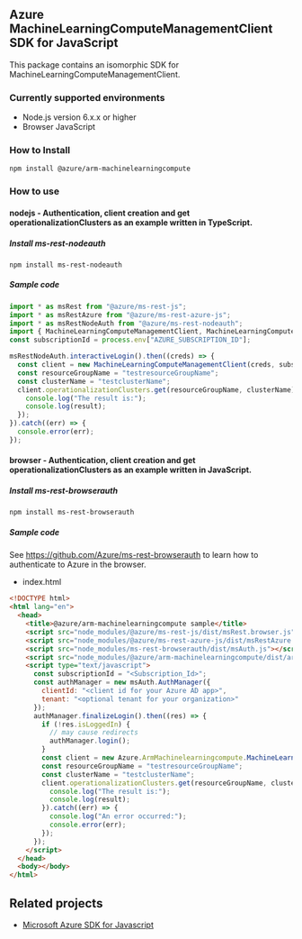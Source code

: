 ## Azure MachineLearningComputeManagementClient SDK for JavaScript

This package contains an isomorphic SDK for MachineLearningComputeManagementClient.

### Currently supported environments

- Node.js version 6.x.x or higher
- Browser JavaScript

### How to Install

```
npm install @azure/arm-machinelearningcompute
```

### How to use

#### nodejs - Authentication, client creation and get operationalizationClusters as an example written in TypeScript.

##### Install ms-rest-nodeauth

```
npm install ms-rest-nodeauth
```

##### Sample code

```ts
import * as msRest from "@azure/ms-rest-js";
import * as msRestAzure from "@azure/ms-rest-azure-js";
import * as msRestNodeAuth from "@azure/ms-rest-nodeauth";
import { MachineLearningComputeManagementClient, MachineLearningComputeManagementModels, MachineLearningComputeManagementMappers } from "@azure/arm-machinelearningcompute";
const subscriptionId = process.env["AZURE_SUBSCRIPTION_ID"];

msRestNodeAuth.interactiveLogin().then((creds) => {
  const client = new MachineLearningComputeManagementClient(creds, subscriptionId);
  const resourceGroupName = "testresourceGroupName";
  const clusterName = "testclusterName";
  client.operationalizationClusters.get(resourceGroupName, clusterName).then((result) => {
    console.log("The result is:");
    console.log(result);
  });
}).catch((err) => {
  console.error(err);
});
```

#### browser - Authentication, client creation and get operationalizationClusters as an example written in JavaScript.

##### Install ms-rest-browserauth

```
npm install ms-rest-browserauth
```

##### Sample code

See https://github.com/Azure/ms-rest-browserauth to learn how to authenticate to Azure in the browser.

- index.html
```html
<!DOCTYPE html>
<html lang="en">
  <head>
    <title>@azure/arm-machinelearningcompute sample</title>
    <script src="node_modules/@azure/ms-rest-js/dist/msRest.browser.js"></script>
    <script src="node_modules/@azure/ms-rest-azure-js/dist/msRestAzure.js"></script>
    <script src="node_modules/ms-rest-browserauth/dist/msAuth.js"></script>
    <script src="node_modules/@azure/arm-machinelearningcompute/dist/arm-machinelearningcompute.js"></script>
    <script type="text/javascript">
      const subscriptionId = "<Subscription_Id>";
      const authManager = new msAuth.AuthManager({
        clientId: "<client id for your Azure AD app>",
        tenant: "<optional tenant for your organization>"
      });
      authManager.finalizeLogin().then((res) => {
        if (!res.isLoggedIn) {
          // may cause redirects
          authManager.login();
        }
        const client = new Azure.ArmMachinelearningcompute.MachineLearningComputeManagementClient(res.creds, subscriptionId);
        const resourceGroupName = "testresourceGroupName";
        const clusterName = "testclusterName";
        client.operationalizationClusters.get(resourceGroupName, clusterName).then((result) => {
          console.log("The result is:");
          console.log(result);
        }).catch((err) => {
          console.log("An error occurred:");
          console.error(err);
        });
      });
    </script>
  </head>
  <body></body>
</html>
```

## Related projects

- [Microsoft Azure SDK for Javascript](https://github.com/Azure/azure-sdk-for-js)
